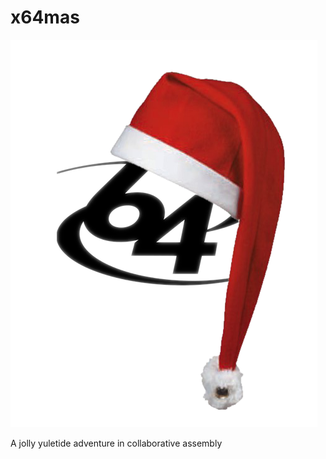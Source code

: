 # x64mas

![Holly, jolly logo](doc/x64mas.png)

A jolly yuletide adventure in collaborative assembly
